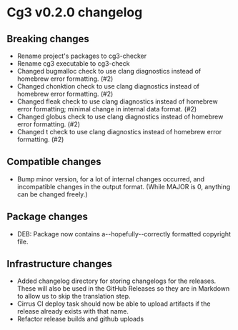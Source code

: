 # Cg3 v0.2.0 changelog

## Breaking changes

- Rename project's packages to cg3-checker
- Rename cg3 executable to cg3-check
- Changed bugmalloc check to use clang diagnostics instead of homebrew error formatting. (#2)
- Changed chonktion check to use clang diagnostics instead of homebrew error formatting. (#2)
- Changed fleak check to use clang diagnostics instead of homebrew error formatting; minimal change in internal data
  format. (#2)
- Changed globus check to use clang diagnostics instead of homebrew error formatting. (#2)
- Changed t check to use clang diagnostics instead of homebrew error formatting. (#2)

## Compatible changes

- Bump minor version, for a lot of internal changes occurred, and incompatible changes in the output format. (While
  MAJOR is 0, anything can be changed freely.)

## Package changes

- DEB: Package now contains a--hopefully--correctly formatted copyright file.

## Infrastructure changes

- Added changelog directory for storing changelogs for the releases. These will also be used in the GitHub Releases so
  they are in Markdown to allow us to skip the translation step.
- Cirrus CI deploy task should now be able to upload artifacts if the release already exists with that name.
- Refactor release builds and github uploads
